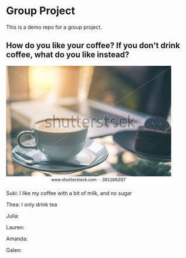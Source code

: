 # Group Project
This is a demo repo for a group project.

## How do you like your coffee? If you don't drink coffee, what do you like instead?
![coffee](coffee.jpg)

Suki: I like my coffee with a bit of milk, and no sugar

Thea: I only drink tea

Julia:

Lauren:

Amanda:

Galen:
